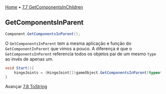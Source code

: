 [Home](../HomePT.md) • [7.7 GetComponentsInChildren](#)

## GetComponentsInParent

```csharp
Component.GetComponentsInParent();
```

O `GetComponentsInParent` tem a mesma aplicação e função do `GetComponentInParent` que vimos a pouco. A diferença é que o `GetComponentsInParent` referencia todos os objetos pai de um mesmo `type` ao invés de apenas um.

```csharp
void Start(){
    hingeJoints = (HingeJoint[])gameObject.GetComponentsInParent(typeof(HingeJoint));
}
```
Avançar [7.8 ToString](./7.8.tostring.md)
